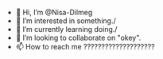 - 👋 Hi, I’m @Nisa-Dilmeg
- 👀 I’m interested in something./
- 🌱 I’m currently learning doing./
- 💞️ I’m looking to collaborate on "okey".
- 📫 How to reach me ????????????????????

<!---
Nisa-Dilmeg/Nisa-Dilmeg is a ✨ special ✨ repository because its `README.md` (this file) appears on your GitHub profile.
You can click the Preview link to take a look at your changes.
--->
